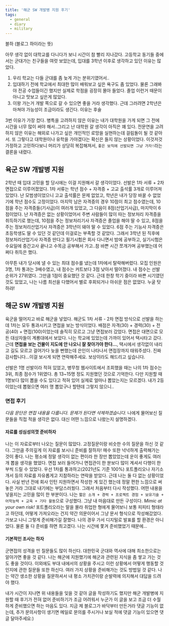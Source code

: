 ```yaml
---
title: '해군 SW 개발병 지원 후기'
tags:
  - general
  - diary
  - military
---
```


블하 (블로그 하이라는 뜻)

아무 생각 없이 대학교를 다니다가 보니 시간이 참 빨리 지나갔다. 고등학교 동기들 중에서는 군대가는 친구들을 여럿 보았는데, 입대를 3학년 이후로 생각하고 있던 이유는 많았다.

1. 우리 학교는 다들 군대를 좀 늦게 가는 분위기였어서..
2. 입대하기 전에 학교에서 최대한 많이 배워보고 싶은 욕구도 좀 있었다. 물론 그래봐야 전공 수업들이긴 했지만 실제로 학점을 굉장히 몰아 들었다. 졸업 이런거 때문이 아니고 맛보고 싶은게 많았다.
3. 이왕 가는거 개발 쪽으로 갈 수 있으면 좋을 거라 생각했다. 근데 그러려면 2학년은 마쳐야 가능성이 조금이라도 생긴다. 이유는 후술

3번 이유가 가장 컸다. 병특을 고려하지 않은 이유는 내가 대학원을 가게 되면 그 전에 시간을 너무 많이 써야 해서..그리고 난 대학원 갈 생각이 아직은 꽤 있다. 전문연을 고려하지 않은 이유는 해외로 나가고 싶은 개인적인 로망을 실현하는데 걸림돌이 될 것 같아서. 또 그렇다고 대학원이나 유학을 가야겠다는 확신은 들지 않는 상황이었다. 이것저것 가정하고 고민하다보니 머리가 상당히 복잡해져서, `좋은 보직에 선발되면 그냥 가자!`라는 결론을 내렸다.

## 육군 SW 개발병 지원

2학년 때 입대 고민을 할 당시에는 이걸 지원해서 갈 생각이었다. 선발은 1차 서류 + 2차 면접으로 이루어졌었다. 1차 서류는 학년 점수 + 자격증 + 고교 출석률 3개로 이루어져 있었다. 난 모범생이었으니 고교 출석률은 문제 없었고, 학년은 내가 당장 바꿀 수 없었기에 학년 점수도 고정이었다. 마지막 남은 자격증의 경우 10점이 최고 점수였는데, 10점을 주는 자격증들(기사급)이 여러개 있었고, 그 다음이 8점(산업기사급), 마지막이 6점이었다. 난 자격증은 없는 상황이었어서 주변 사람들이 많이 따는 정보처리 자격증을 취득하기로 했는데, 10점을 주는 정보처리기사 자격증은 졸업을 해야 딸 수 있고, 8점을 주는 정보처리산업기사 자격증은 3학년이 돼야 딸 수 있었다. 6점 주는 기능사 자격증은 초등학생도 딸 수 있던 것 같던데 이걸로는 부족할 것 같았다. 그래서 3학년 된 직후에 정보처리산업기사 자격증 딴다고 필기시험은 회사 다니면서 밤에 공부하고, 실기시험은 수요일에 중간고사 끝나고 수목금 공부해서 가고..참 바쁜 시간 쪼개가며 공부했는데 어쩌다 취득은 했다.

아무튼 내가 당시에 낼 수 있는 최대 점수를 냈는데 1차에서 탈락해버렸다. 모집 인원은 3명, 1차 통과는 3배수였고, 내 점수는 커트보다 3점 낮아서 떨어졌다. 내 점수는 선발 순위가 27위였다. 그만큼 1점이 중요했던 것 같다. 근데 한창 학기 중이라 바쁜 시기였던 것도 있었고, 나는 나름 최선을 다했어서 별로 후회되거나 아쉬운 점은 없었다. 누굴 탓하랴!

## 해군 SW 개발병 지원

육군을 떨어지고 바로 해군을 넣었다. 해군도 1차 서류 - 2차 면접 방식으로 선발을 하는데 1차는 모두 통과시키고 면접을 보는 방식이었다. 배점은 자격(30) + 경력(30) + 전공(40) + 면접(100)이었는데 솔직히 모르고 그냥 면접보러 갔었다. 면접은 대면으로 모든 대상자들이 계룡대에서 보았다. 나는 학교에 있었는데 가까이 있어서 택시타고 갔다. 근데 **면접을 보는 건물이 지도에 안 나오니 잘 찾아가야 한다...**, 택시에서 생각없이 내리고 길도 모르고 걸어가다 늦을 뻔했는데 은인이 나타나서 면접장까지 태워주셨다. 진짜 감사합니다...이걸 보시게 되면 연락해주세요. 보상이라도 해드리고 싶습니다.

선발은 1명 선발이라 적혀 있었고, 병무청 웹사이트에서 조회했을 때는 나의 1차 점수는 3위, 최종 점수가 1위였다. 총 13~15명 정도 지원했던 것으로 기억한다. 다만 지원할 때 1명보다 많이 뽑을 수도 있다고 적혀 있어 실제로 얼마나 뽑았는지는 모르겠다. 내가 2등이었는데 뽑혔으면 여러 명 뽑았구나 할텐데 그렇지 않으니..

### 면접 후기

_다음 문단은 면접 내용을 다룹니다. 문제가 된다면 삭제하겠습니다._
나에게 물어보신 질문들을 직접 적을 생각은 없다. 대신 어떤 느낌으로 나왔는지 설명하겠다.

#### 자료를 성심성의껏 준비하자

나는 이 자료로부터 나오는 질문이 많았다. 고정질문이랑 비슷한 수의 질문을 하신 것 같다. 그만큼 주의깊게 이 자료를 보시니 준비를 잘하자!
매수 또한 넉넉하게 출력해가는 것이 좋다. 나는 평소에 정말 생각이 없는 편이라 한 장만 뽑았었는데 운이 좋게도 여러 개 뽑을 생각을 했었다. 면접 보러 들어가니 면접관이 한 분보다 많이 계셔서 다행이 한 부씩 드릴 수 있었다.
우선 1차를 통과하고(2021년도 기준 100%) 포트폴리오나 자기소개서 등의 자료를 자유롭게고 지참하라는 연락을 받았다. 근데 나는 둘 다 없는 상황이었다. 사실 반년 전에 회사 인턴 지원하면서 작성한 게 있긴 했는데 정말 편한 느낌으로 써놓은 거라 그대로 내기에는 부담스러웠다. 그래서 처음부터 다시 작성했다. 어떤 내용을 넣을지는 고민을 많이 한 부분이다. 나는 `짧은 소개 + 경력 + 프로젝트 경험 + 보유기술 + 어학능력 + 교육 + 기타 활동`으로 구성했다. 그냥 내 마음대로 만든 구성이다. _Mimic at your own risk!_
포트폴리오라는 말을 몰라 취업한 형에게 물어보니 보통 피피티 형태라고 하던데, 어떻게 가져오라는 건지 약간 의문이어서 그냥 문서 형식으로 작성해갔었다. 가보고 나니 그렇게 준비해가길 잘했다. 나의 경우 가서 디지털로 발표를 할 환경은 아니었다. 물론 둘 다 준비를 하면 최고겠다. 나는 시간에 쫓겨 준비했었기 때문에...

#### 기본적인 조사는 하자

군면접의 성격을 띤 질문들도 많이 하신다. 대한민국 군대와 역사에 대해 최소한으로는 알아가면 좋을 것 같다. 나는 해군에 지원했기에 해군과 관련된 지식을 좀 쌓고 가는 것도 좋을 것이다.
이외에도 부대 내에서의 상황을 주시고 이런 상황에서 어떻게 행동할 것인지에 관한 질문들 또한 하신다. 여러 가지 상황을 준비해가는 것도 방법일 것 같다. 나는 약간 생소한 상황을 질문하셔서 내 평소 가치관이랑 순발력에 의지해서 대답을 드려야 했다.

내가 시간이 지나면 위 내용들을 잊을 것 같아 글을 작성하기도 했지만 해군 개발병에 지원할 때 후기가 전혀 없어 준비하기가 조금 어려워서 누군가 이 글을 보고 조금 더 수월하게 준비했으면 하는 마음도 있다. 지금 제 블로그가 바닥부터 만든거라 댓글 기능이 없는데, 추가 문의사항이 생기면 메일로 문의를 주시거나 보실 적에 댓글 기능이 있으면 댓글 달아주세요:)
